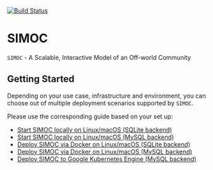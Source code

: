 [![Build Status](https://travis-ci.org/bdmccord/simoc.svg?branch=master)](https://travis-ci.org/bdmccord/simoc)

# SIMOC
`SIMOC` - A Scalable, Interactive Model of an Off-world Community

## Getting Started

Depending on your use case, infrastructure and environment,
you can choose out of multiple deployment scenarios supported by `SIMOC`.

Please use the corresponding guide based on your set up:
- [Start SIMOC locally on Linux/macOS (SQLite backend)](https://github.com/kstaats/simoc/blob/celery_integration/local_instructions_sqlite.md)
- [Start SIMOC locally on Linux/macOS (MySQL backend)](https://github.com/kstaats/simoc/blob/celery_integration/local_instructions_mysql.md)
- [Deploy SIMOC via Docker on Linux/macOS (SQLite backend)](https://github.com/kstaats/simoc/blob/celery_integration/docker_instructions_sqlite.md)
- [Deploy SIMOC via Docker on Linux/macOS (MySQL backend)](https://github.com/kstaats/simoc/blob/celery_integration/docker_instructions_mysql.md)
- [Deploy SIMOC to Google Kubernetes Engine (MySQL backend)](https://github.com/kstaats/simoc/blob/celery_integration/k8s_instructions_mysql.md)
